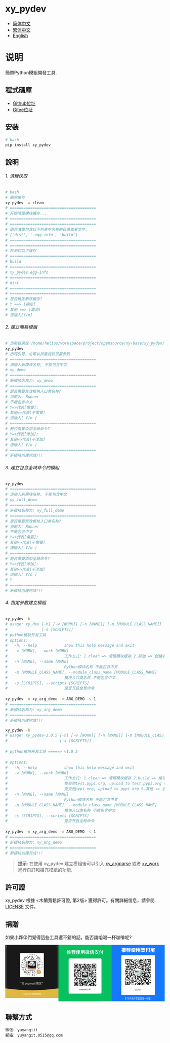 <!--
 * @Author: yuyangit yuyangit.0515@qq.com
 * @Date: 2024-10-19 10:23:23
 * @LastEditors: yuyangit yuyangit.0515@qq.com
 * @LastEditTime: 2024-10-19 10:28:26
 * @FilePath: /xy_pydev/readme/README_zh_TW.md
 * @Description: 这是默认设置,请设置`customMade`, 打开koroFileHeader查看配置 进行设置: https://github.com/OBKoro1/koro1FileHeader/wiki/%E9%85%8D%E7%BD%AE
-->
# xy_pydev

- [简体中文](README_zh_CN.md)
- [繁体中文](README_zh_TW.md)
- [English](README_en.md)

# 说明
簡單Python模組開發工具.

## 程式碼庫

- <a href="https://github.com/xy-base/xy_pydev.git" target="_blank">Github位址</a>  
- <a href="https://gitee.com/xy-base/xy_pydev.git" target="_blank">Gitee位址</a>

## 安装
```bash
# bash
pip install xy_pydev
```

## 說明

###### 1. 清理快取

```bash
# bash
# 删除缓存
xy_pydev -w clean
# ======================================
# 开始清理模块缓存...
# ======================================
# ======================================
# 即将清理包含以下列表中名称的目录或者文件: 
# ['dist', '.egg-info', 'build']
# ======================================
# ======================================
# 检测到以下缓存
# ======================================
# build
# ======================================
# xy_pydev.egg-info
# ======================================
# dist
# ======================================
# ======================================
# 是否确定删除缓存?
# Y ==> [确定]
# 其他 ==> [取消]
# 请输入[Y/n]

```

###### 2. 建立簡易模組

```bash
# 当前目录在 /home/helios/workspace/project/opensource/xy-base/xy_pydev/test
xy_pydev
# 出现引导，也可以按需提前设置参数
# ======================================
# 请输入新模块名称, 不能包含中文
# xy_demo
# ======================================
# 新模块名称为: xy_demo
# ======================================
# 是否需要修改模块入口类名称?
# 当前为: Runner
# 不能包含中文
# Y=>代表[需要];
# 其他=>代表[不需要]
# 请输入[ Y/n ]
# ======================================
# 是否需要添加全局命令?
# Y=>代表[添加];
# 其他=>代表[不添加]
# 请输入[ Y/n ]
# ======================================
# 新模块创建完成!!!
```

###### 3. 建立包含全域命令的模組

```bash
xy_pydev
# ======================================
# 请输入新模块名称, 不能包含中文
# xy_full_demo
# ======================================
# 新模块名称为: xy_full_demo
# ======================================
# 是否需要修改模块入口类名称?
# 当前为: Runner
# 不能包含中文
# Y=>代表[需要];
# 其他=>代表[不需要]
# 请输入[ Y/n ]
# ======================================
# 是否需要添加全局命令?
# Y=>代表[添加];
# 其他=>代表[不添加]
# 请输入[ Y/n ]
# Y
# ======================================
# 新模块创建完成!!!
```

###### 4. 指定參數建立模組

```bash
xy_pydev -h
# usage: xy_dev [-h] [-w [WORK]] [-n [NAME]] [-m [MODULE_CLASS_NAME]]
#               [-s [SCRIPTS]]
# python模块开发工具
# options:
#   -h, --help            show this help message and exit
#   -w [WORK], --work [WORK]
#                         工作方式: 1.clean => 清理模块缓存 2.其他 => 创建项目
#   -n [NAME], --name [NAME]
#                         Python模块名称 不能包含中文
#   -m [MODULE_CLASS_NAME], --module_class_name [MODULE_CLASS_NAME]
#                         模块入口类名称 不能包含中文
#   -s [SCRIPTS], --scripts [SCRIPTS]
#                         是否开启全局命令

xy_pydev -n xy_arg_demo -m ARG_DEMO -s 1
# ======================================
# 新模块名称为: xy_arg_demo
# ======================================
# 新模块创建完成!!!
```

```bash
xy_pydev -h
# usage: xy_pydev-1.0.5 [-h] [-w [WORK]] [-n [NAME]] [-m [MODULE_CLASS_NAME]]
#                       [-s [SCRIPTS]]

# python模块开发工具 =====> v1.0.5

# options:
#   -h, --help            show this help message and exit
#   -w [WORK], --work [WORK]
#                         工作方式: 1.clean => 清理模块缓存 2.build => 编译 3.utpi =>
#                         提交到test.pypi.org, upload to test.pypi.org 4.upi =>
#                         提交到pypi.org, upload to pypi.org 5.其他 => 创建项目
#   -n [NAME], --name [NAME]
#                         Python模块名称 不能包含中文
#   -m [MODULE_CLASS_NAME], --module_class_name [MODULE_CLASS_NAME]
#                         模块入口类名称 不能包含中文
#   -s [SCRIPTS], --scripts [SCRIPTS]
#                         是否开启全局命令

xy_pydev -n xy_arg_demo -m ARG_DEMO -s 1
# ======================================
# 新模块名称为: xy_arg_demo
# ======================================
# 新模块创建完成!!!
```

> <b>提示</b>: 在使用 xy_pydev 建立模組後可以引入 [xy_argparse](https://github.com/xy-base/xy_argparse.git) 或者 [xy_work](https://github.com/xy-base/xy_work.git) 進行自訂和擴充模組的功能.

## 許可證
xy_pydev 根據 <木蘭寬鬆許可證, 第2版> 獲得許可。有關詳細信息，請參閱 [LICENSE](../LICENSE) 文件。

## 捐贈

如果小夥伴們覺得這些工具還不錯的話，能否請咱喝一杯咖啡呢?  

![Pay-Total](./Pay-Total.png)

## 聯繫方式

```
微信: yuyangiit
郵箱: yuyangit.0515@qq.com
```